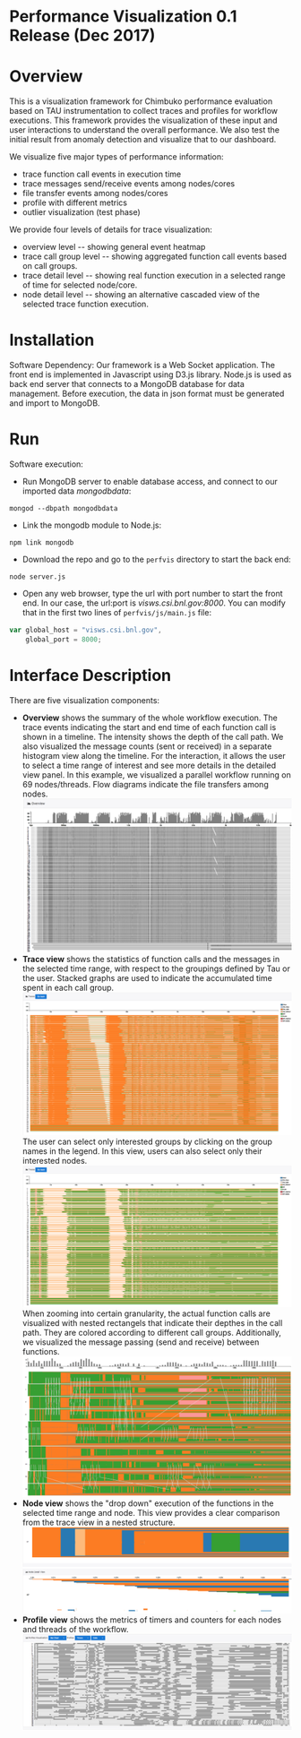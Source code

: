 # Performance Visualization 0.1 Release (Dec 2017)

# Overview
This is a visualization framework for Chimbuko performance evaluation based on TAU instrumentation to collect traces and profiles for workflow executions. This framework provides the visualization of these input and user interactions to understand the overall performance. We also test the initial result from anomaly detection and visualize that to our dashboard.

We visualize five major types of performance information:
* trace function call events in execution time
* trace messages send/receive events among nodes/cores
* file transfer events among nodes/cores
* profile with different metrics
* outlier visualization (test phase)

We provide four levels of details for trace visualization:
* overview level -- showing general event heatmap
* trace call group level -- showing aggregated function call events based on call groups.  
* trace detail level -- showing real function execution in a selected range of time for selected node/core.
* node detail level -- showing an alternative cascaded view of the selected trace function execution. 

# Installation
Software Dependency: Our framework is a Web Socket application. The front end is implemented in Javascript using D3.js library. Node.js is used as back end server that connects to a MongoDB database for data management. Before execution, the data in json format must be generated and import to MongoDB.

# Run
Software execution:
* Run MongoDB server to enable database access, and connect to our imported data *mongodbdata*:
```
mongod --dbpath mongodbdata
```
* Link the mongodb module to Node.js:
```
npm link mongodb
```
* Download the repo and go to the `perfvis` directory to start the back end:
```
node server.js
```
* Open any web browser, type the url with port number to start the front end. In our case, the url:port is *visws.csi.bnl.gov:8000*. You can modify that in the first two lines of `perfvis/js/main.js` file:
```javascript
var global_host = "visws.csi.bnl.gov",
    global_port = 8000;
```

# Interface Description
There are five visualization components:
* **Overview** shows the summary of the whole workflow execution. The trace events indicating the start and end time of each function call is shown in a timeline. The intensity shows the depth of the call path. We also visualized the message counts (sent or received) in a separate histogram view along the timeline. For the interaction, it allows the user to select a time range of interest and see more details in the detailed view panel. In this example, we visualized a parallel workflow running on 69 nodes/threads. Flow diagrams indicate the file transfers among nodes.
![alt text](https://github.com/CODARcode/PerformanceVisualization/blob/master/snapshots/overview.png "Overview")
* **Trace view** shows the statistics of function calls and the messages in the selected time range, with respect to the groupings defined by Tau or the user. Stacked graphs are used to indicate the accumulated time spent in each call group. 
![alt text](https://github.com/CODARcode/PerformanceVisualization/blob/master/snapshots/traces.png "Trace events")
The user can select only interested groups by clicking on the group names in the legend. In this view, users can also select only their interested nodes.
![alt text](https://github.com/CODARcode/PerformanceVisualization/blob/master/snapshots/traces_toggled.png "Toggle trace events")
When zooming into certain granularity, the actual function calls are visualized with nested rectangels that indicate their depthes in the call path. They are colored according to different call groups. Additionally, we visualized the message passing (send and receive) between functions. 
![alt text](https://github.com/CODARcode/PerformanceVisualization/blob/master/snapshots/trace_details_zoomin.png "Zoom-in trace events")
* **Node view** shows the "drop down" execution of the functions in the selected time range and node. This view provides a clear comparison from the trace view in a nested structure.
![alt text](https://github.com/CODARcode/PerformanceVisualization/blob/master/snapshots/node_detail.png "Node details")
* **Profile view** shows the metrics of timers and counters for each nodes and threads of the workflow.
![alt text](https://github.com/CODARcode/PerformanceVisualization/blob/master/snapshots/profile.png "Profile")
